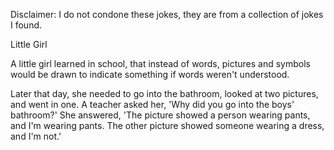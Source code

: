 Disclaimer: I do not condone these jokes, they are from a collection of jokes I found.

Little Girl

A little girl learned in school, that instead of words, pictures and symbols would be drawn to indicate something if words weren't understood.

Later that day, she needed to go into the bathroom, looked at two pictures, and went in one.  A teacher asked her, 'Why did you go into the boys' bathroom?'  She answered, 'The picture showed a person wearing pants, and I'm wearing pants.  The other picture showed someone wearing a dress, and I'm not.'

